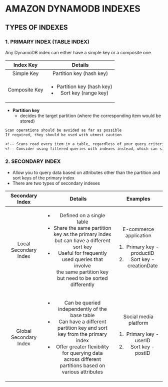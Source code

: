 # AMAZON DYNAMODB INDEXES

## TYPES OF INDEXES

### 1. PRIMARY INDEX (TABLE INDEX)

Any DynamoDB index can either have a simple key or a composite one

| Index Key | Details |
| :-----: | :-----: |
| Simple Key | Partition key (hash key) |
| Composite Key | <ul><li>Partition key (hash key)</li> <li>Sort key (range key)</li></ul> |

- <strong>Partition key</strong>
  - decides the target partition (where the corresponding item would be stored)

```alert
Scan operations should be avoided as far as possible
If required, they should be used with utmost caution

<!-- Scans read every item in a table, regardless of your query criteria, impacting performance and cost -->
<!-- Consider using filtered queries with indexes instead, which can significantly improve efficiency -->
```

### 2. SECONDARY INDEX

- Allow you to query data based on attributes other than the partition and sort keys of the primary index
- There are two types of secondary indexes

| Secondary Index | Details | Examples |
| :-----: | :-----: | :-----: |
| Local Secondary Index | <ul><li>Defined on a single table</li> <li>Share the same partition key as the primary index <br>but can have a different sort key</li> <li>Useful for frequently used queries that involve <br>the same partition key but need to be sorted differently</li></ul> | E-commerce application<ol><li>Primary key - productID</li> <li>Sort key - creationDate</li></ol> |
| Global Secondary Index | <ul><li>Can be queried independently of the base table</li> <li>Can have a different partition key and sort key from the primary index</li> <li>Offer greater flexibility for querying data <br>across different partitions based on various attributes</li></ul> | Social media platform <ol><li>Primary key - userID</li> <li>Sort key - postID</li></ol> |
